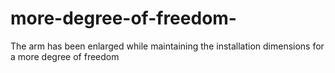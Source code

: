 # more-degree-of-freedom-
The arm has been enlarged while maintaining the installation dimensions for a more degree of freedom
